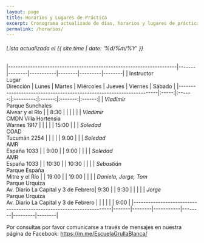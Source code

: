 ```yaml
---
layout: page
title: Horarios y Lugares de Práctica
excerpt: Cronograma actualizado de días, horarios y lugares de práctica.
permalink: /horarios/
---
```

###### Lista actualizada el {{ site.time | date: '%d/%m/%Y' }}

|---------------------------------------------------------------------|-------|--------|-----------|--------|---------|--------|
| Instructor<br/>Lugar<br/>Dirección                                  | Lunes | Martes | Miércoles | Jueves | Viernes | Sábado |
|---------------------------------------------------------------------|:-----:|:------:|:---------:|:------:|:-------:|:------:|
| _Vladimir_<br/>Parque Sunchales<br/>Alvear y el Río                 |       |  8:30  |           |        |         |        |
| _Vladimir_<br/>CMDN Villa Hortensia<br/>Warnes 1917                 |       |        |           |        | 15:00   |        |
| _Soledad_<br/>COAD<br/>Tucumán 2254                                 |       |        |           |        |  9:00   |        |
| _Soledad_<br/>AMR<br/>España 1033                                   |       |  9:00  |           |  9:00  |         |        |
| _Soledad_<br/>AMR<br/>España 1033                                   |       | 10:30  |           | 10:30  |         |        |
| _Sebastián_<br/>Parque España<br/>Mitre y el Río                    |       | 19:00  |           | 19:00  |         |        |
| _Daniela, Jorge, Tom_<br/>Parque Urquiza<br/>Av. Diario La Capital y 3 de Febrero|  9:30 |        |  9:30     |        |         |        |
| _Jorge_<br/>Parque Urquiza<br/>Av. Diario La Capital y 3 de Febrero |       |        |           |        |         |  9:00  |
|---------------------------------------------------------------------|-------|--------|-----------|--------|---------|--------|


Por consultas por favor comunicarse a través de mensajes en nuestra página de Facebook: <https://m.me/EscuelaGrullaBlanca/>

<!--
| _Gabriel_<br/>Plataforma Lavarden<br/>Mendoza 1085                  |  9:30 |        |  9:30     |        |         |        |
| _Daniela_<br/>Casa Fractal<br/>España 1858                          |       | 18:00  |           |        |         |        |
-->

